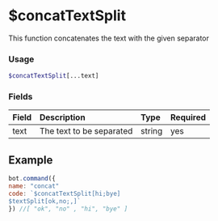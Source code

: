 # $concatTextSplit

This function concatenates the text with the given separator

### Usage
```php
$concatTextSplit[...text]
```

### Fields

| Field | Description | Type | Required |
| :--- | :--- | :--- | :--- |
| text | The text to be separated | string | yes |

## Example

```javascript
bot.command({
name: "concat"
code: `$concatTextSplit[hi;bye]
$textSplit[ok,no;,]`
}) //[ "ok", "no" , "hi", "bye" ]

```

